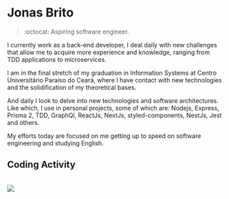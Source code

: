 
# Jonas Brito

> :octocat: Aspiring software engineer.

I currently work as a back-end developer, I deal daily with new challenges that allow me to acquire more experience and knowledge, ranging from TDD applications to microservices.

I am in the final stretch of my graduation in Information Systems at Centro Universitário Paraíso do Ceará, where I have contact with new technologies and the solidification of my theoretical bases.

And daily I look to delve into new technologies and software architectures. Like which, I use in personal projects, some of which are: Nodejs, Express, Prisma 2, TDD, GraphQl, ReactJs, NextJs, styled-components, NestJs, Jest and others.

My efforts today are focused on me getting up to speed on software engineering and studying English.

## Coding Activity

<br/>

<img src="https://github-readme-streak-stats.herokuapp.com/?user=jonasexplore&theme=midnight-purple#version3" />

<br/>
